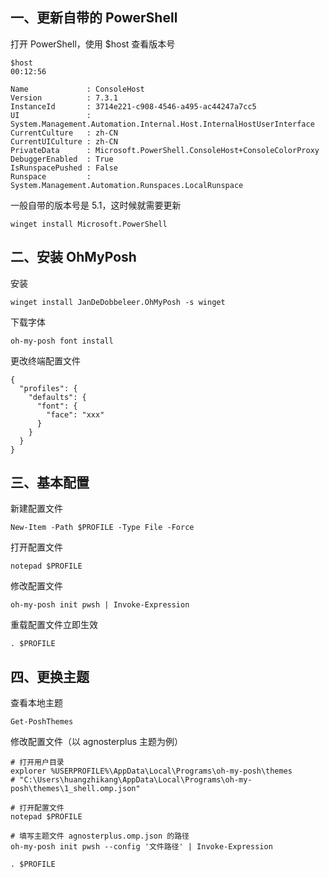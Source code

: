 ## 一、更新自带的 PowerShell

打开 PowerShell，使用 $host 查看版本号
```shell
$host                                                                              00:12:56

Name             : ConsoleHost
Version          : 7.3.1  
InstanceId       : 3714e221-c908-4546-a495-ac44247a7cc5
UI               : System.Management.Automation.Internal.Host.InternalHostUserInterface
CurrentCulture   : zh-CN
CurrentUICulture : zh-CN
PrivateData      : Microsoft.PowerShell.ConsoleHost+ConsoleColorProxy
DebuggerEnabled  : True
IsRunspacePushed : False
Runspace         : System.Management.Automation.Runspaces.LocalRunspace
```

一般自带的版本号是 5.1，这时候就需要更新
```shell
winget install Microsoft.PowerShell
```

## 二、安装 OhMyPosh
安装
```shell
winget install JanDeDobbeleer.OhMyPosh -s winget
```
下载字体
```shell
oh-my-posh font install
```
更改终端配置文件
```shell
{
  "profiles": {
    "defaults": {
      "font": {
        "face": "xxx"
      }
    }
  }
}
```
## 三、基本配置
新建配置文件
```shell
New-Item -Path $PROFILE -Type File -Force
```
打开配置文件
```shell
notepad $PROFILE
```
修改配置文件
```shell
oh-my-posh init pwsh | Invoke-Expression
```
重载配置文件立即生效
```shell
. $PROFILE
```
## 四、更换主题
查看本地主题
```shell
Get-PoshThemes
```
修改配置文件（以 agnosterplus 主题为例）
```shell
# 打开用户目录
explorer %USERPROFILE%\AppData\Local\Programs\oh-my-posh\themes
# "C:\Users\huangzhikang\AppData\Local\Programs\oh-my-posh\themes\1_shell.omp.json"
```
```shell
# 打开配置文件
notepad $PROFILE
```

```shell
# 填写主题文件 agnosterplus.omp.json 的路径
oh-my-posh init pwsh --config '文件路径' | Invoke-Expression
```
```
. $PROFILE
```
